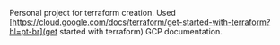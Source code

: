 Personal project for terraform creation. Used [https://cloud.google.com/docs/terraform/get-started-with-terraform?hl=pt-br](get started with terraform) GCP documentation.
